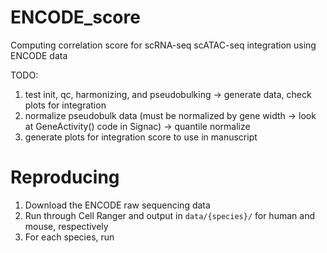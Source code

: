 # ENCODE_score
Computing correlation score for scRNA-seq scATAC-seq integration using ENCODE data


TODO: 
1. test init, qc, harmonizing, and pseudobulking -> generate data, check plots for integration
2. normalize pseudobulk data (must be normalized by gene width -> look at GeneActivity() code in Signac) -> quantile normalize
3. generate plots for integration score to use in manuscript

# Reproducing

1. Download the ENCODE raw sequencing data
2. Run through Cell Ranger and output in `data/{species}/` for human and mouse, respectively
3. For each species, run 

